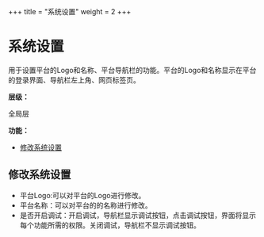 ﻿+++
title = "系统设置"
weight = 2
+++

# 系统设置

用于设置平台的Logo和名称、平台导航栏的功能。平台的Logo和名称显示在平台的登录界面、导航栏左上角、网页标签页。

**层级：**

全局层

**功能：**

- [修改系统设置](#1)

<h2 id="1">修改系统设置</h2>

- 平台Logo:可以对平台的Logo进行修改。
- 平台名称：可以对平台的的名称进行修改。
- 是否开启调试：开启调试，导航栏显示调试按钮，点击调试按钮，界面将显示每个功能所需的权限。关闭调试，导航栏不显示调试按钮。

